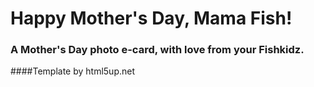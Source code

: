# Happy Mother's Day, Mama Fish!

### A Mother's Day photo e-card, with love from your Fishkidz.

####Template by html5up.net
